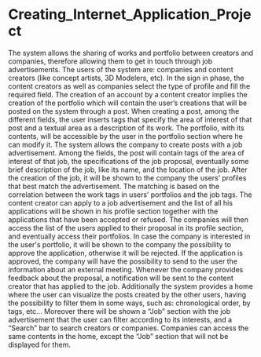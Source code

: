 # Creating_Internet_Application_Project

The system allows the sharing of works and portfolio between creators and companies,
therefore allowing them to get in touch through job advertisements. The users of the system
are: companies and content creators (like concept artists, 3D Modelers, etc).
In the sign in phase, the content creators as well as companies select the type of profile and
fill the required field.
The creation of an account by a content creator implies the creation of the portfolio which will
contain the user’s creations that will be posted on the system through a post. When creating
a post, among the different fields, the user inserts tags that specify the area of interest of
that post and a textual area as a description of its work. The portfolio, with its contents, will
be accessible by the user in the portfolio section where he can modify it.
The system allows the company to create posts with a job advertisement. Among the fields,
the post will contain tags of the area of interest of that job, the specifications of the job
proposal, eventually some brief description of the job, like its name, and the location of the
job. After the creation of the job, it will be shown to the company the users’ profiles that best
match the advertisement. The matching is based on the correlation between the work tags in
users’ portfolios and the job tags.
The content creator can apply to a job advertisement and the list of all his applications will be
shown in his profile section together with the applications that have been accepted or
refused. The companies will then access the list of the users applied to their proposal in its
profile section, and eventually access their portfolios. In case the company is interested in
the user's portfolio, it will be shown to the company the possibility to approve the application,
otherwise it will be rejected. If the application is approved, the company will have the
possibility to send to the user the information about an external meeting. Whenever the
company provides feedback about the proposal, a notification will be sent to the content
creator that has applied to the job.
Additionally the system provides a home where the user can visualize the posts created by
the other users, having the possibility to filter them in some ways, such as: chronological
order, by tags, etc... Moreover there will be shown a “Job” section with the job advertisement
that the user can filter according to its interests, and a “Search” bar to search creators or
companies. Companies can access the same contents in the home, except the “Job” section
that will not be displayed for them.
